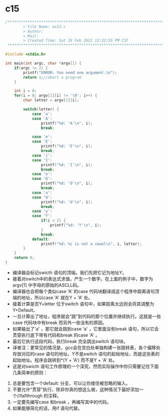 # c15

```c
/*************************************************************************
        > File Name: ex13.c
        > Author:
        > Mail:
        > Created Time: Sat 19 Feb 2022 12:33:55 PM CST
 ************************************************************************/

#include <stdio.h>

int main(int argc, char *argv[]) {
    if(argc != 2) {
        printf("ERROR: You need one argument.\n");
        return 1;//abort a program
    }

    int i = 0;
    for(i = 0; argv[1][i] != '\0'; i++) {
        char letter = argv[1][i];

        switch(letter) {
            case 'a':
            case 'A':
                printf("%d: 'A'\n", i);
                break;

            case 'e':
            case 'E':
                printf("%d: 'E'\n", i);
                break;
            case 'i':
            case 'I':
                printf("%d: 'I'\n", i);
                break;
            case 'o':
            case 'O':
                printf("%d: 'O'\n", i);
                break;
            case 'u':
            case 'U':
                printf("%d: 'U'\n", i);
                break;
            case 'y':
            case 'Y':
                if(i > 2) {
                    printf("%d: 'Y'\n", i);
                }
                break;
            default:
                printf("%d: %c is not a vowel\n", i, letter);
        }
    }
    return 0;
}
```

- 编译器会标记swicth 语句的顶端，我们先把它记为地址Y。
- 接着对switch中的表达式求值，产生一个数字。在上面的例子中，数字为argv[1] 中字母的原始的ASCLL码。
- 编译器也会把每个类似case 'A' 的case 代码块翻译成这个程序中距离语句顶端的地址，所以case 'A' 就在Y + 'A' 处。
- 接着计算是否Y+letter 位于switch 语句中，如果距离太远则会将其调整为Y+Default。
- 一旦计算出了地址，程序就会“跳”到代码的那个位置并继续执行。这就是一些case 代码块中有break 而另外一些没有的原因。
- 如果输出了'a' ，那它就会跳到case 'a' ，它里面没有break 语句，所以它会贯穿执行底下带有代码和break 的case 'A' 。
- 最后它执行这段代码，执行break 完全跳出switch 语句块。
- 译者注：更常见的情况是，gcc会在空白处单独构建一张跳转表，各个偏移处存放对应的case 语句的地址。Y不是switch 语句的起始地址，而是这张表的起始地址。程序会跳转到*(Y + 'A') 而不是Y + 'A' 处。
- 这是对swicth 语句工作原理的一个深究，然而实际操作中你只需要记住下面几条简单的原则：

1. 总是要包含一个default: 分支，可以让你接住被忽略的输入。
2. 不要允许“贯穿”执行，除非你真的想这么做，这种情况下最好添加一个//fallthrough 的注释。
3. 一定要先编写case 和break ，再编写其中的代码。
4. 如果能够简化的话，用if 语句代替。
